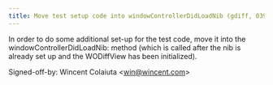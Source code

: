 ```yaml
---
title: Move test setup code into windowControllerDidLoadNib (gdiff, 039b748)
---
```


In order to do some additional set-up for the test code, move it into the windowControllerDidLoadNib: method (which is called after the nib is already set up and the WODiffView has been initialized).

Signed-off-by: Wincent Colaiuta &lt;win@wincent.com&gt;

